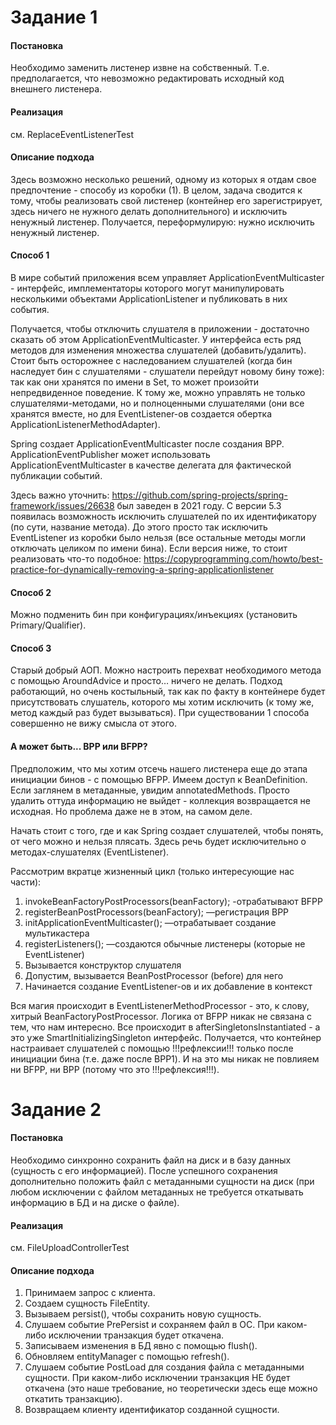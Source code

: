 <h1> Задание 1 </h1>
<h4> Постановка </h4>
<p>Необходимо заменить листенер извне на собственный. Т.е. предполагается, что невозможно редактировать исходный код внешнего листенера.</p>
<h4> Реализация </h4>
<p>см. ReplaceEventListenerTest </p>
<h4> Описание подхода</h4>
<p> Здесь возможно несколько решений, одному из которых я отдам свое предпочтение - способу из коробки (1). В целом, задача сводится к тому, чтобы реализовать свой листенер (контейнер его зарегистрирует, здесь ничего не нужного делать дополнительного) и исключить ненужный листенер. Получается, переформулирую: нужно исключить ненужный листенер. </p>
<h4> Способ 1</h4>
<p>В мире событий приложения всем управляет ApplicationEventMulticaster - интерфейс, имплементаторы которого могут манипулировать несколькими объектами ApplicationListener и публиковать в них события. 
   
   Получается, чтобы отключить слушателя в приложении - достаточно сказать об этом ApplicationEventMulticaster. У интерфейса есть ряд методов для изменения множества слушателей (добавить/удалить). Стоит быть осторожнее с наследованием слушателей (когда бин наследует бин с слушателями - слушатели перейдут новому бину тоже): так как они хранятся по имени в Set, то может произойти непредвиденное поведение. К тому же, можно управлять не только слушателями-методами, но и полноценными слушателями (они все хранятся вместе, но для EventListener-ов создается обертка ApplicationListenerMethodAdapter). 
   
   Spring создает ApplicationEventMulticaster после создания BPP.
   ApplicationEventPublisher может использовать ApplicationEventMulticaster в качестве делегата для фактической публикации событий.
   
   Здесь важно уточнить:  https://github.com/spring-projects/spring-framework/issues/26638 был заведен в 2021 году. С версии 5.3 появилась возможность исключить слушателей по их идентификатору (по сути, название метода). До этого просто так исключить EventListener из коробки было нельзя (все остальные методы могли отключать целиком по имени бина). Если версия ниже, то стоит реализовать что-то подобное: https://copyprogramming.com/howto/best-practice-for-dynamically-removing-a-spring-applicationlistener </p>
<h4> Способ 2 </h4>
<p>Можно подменить бин при конфигурациях/инъекциях (установить Primary/Qualifier). </p>
<h4> Способ 3 </h4>
<p> Старый добрый АОП. Можно настроить перехват необходимого метода с помощью AroundAdvice и просто… ничего не делать. Подход работающий, но очень костыльный, так как по факту в контейнере будет присутствовать слушатель, которого мы хотим исключить (к тому же, метод каждый раз будет вызываться). При существовании 1 способа совершенно не вижу смысла от этого. </p>
<h4> А может быть... BPP или BFPP? </h4>
<p> Предположим, что мы хотим отсечь нашего листенера еще до этапа инициации бинов - с помощью BFPP.  Имеем доступ к BeanDefinition. Если заглянем в метаданные, увидим annotatedMethods. Просто удалить оттуда информацию не выйдет - коллекция возвращается не исходная. Но проблема даже не в этом, на самом деле.
</p>
<P>Начать стоит с того, где и как Spring создает слушателей, чтобы понять, от чего можно и нельзя плясать. Здесь речь будет исключительно о методах-слушателях (EventListener).
</P>
<p>Рассмотрим вкратце жизненный цикл (только интересующие нас части):
   
   1. invokeBeanFactoryPostProcessors(beanFactory); -отрабатывают BFPP
   2. registerBeanPostProcessors(beanFactory);  —регистрация BPP
   3. initApplicationEventMulticaster(); —отрабатывает создание мультикастера
   4. registerListeners(); —создаются обычные листенеры (которые не EventListener)
   5. Вызывается конструктор слушателя
   6. Допустим, вызывается BeanPostProcessor (before) для него
   7. Начинается создание EventListener-ов и их добавление в контекст </p>
<p>Вся магия происходит в EventListenerMethodProcessor - это, к слову, хитрый BeanFactoryPostProcessor. Логика от BFPP никак не связана с тем, что нам интересно. Все происходит в afterSingletonsInstantiated - а это уже SmartInitializingSingleton интерфейс. Получается, что контейнер настраивает слушателей с помощью !!!рефлексии!!! только после инициации бина (т.е. даже после BPP1). И на это мы никак не повлияем ни BFPP, ни BPP (потому что это !!!рефлексия!!!).
</p>
<h1> Задание 2 </h1>
<h4> Постановка </h4>
 <p>Необходимо синхронно сохранить файл на диск и в базу данных (сущность с его информацией). После успешного сохранения дополнительно положить файл с метаданными сущности на диск (при любом исключении с файлом метаданных не требуется откатывать информацию в БД и на диске о файле).</p>
<h4> Реализация </h4>
<p>см. FileUploadControllerTest </p>
<h4> Описание подхода</h4>
<ol>
<li> Принимаем запрос с клиента.
</li>
<li> Создаем сущность FileEntity.
</li>
<li> Вызываем persist(), чтобы сохранить новую сущность.
</li>
<li> Слушаем событие PrePersist и сохраняем файл в ОС. При каком-либо исключении транзакция будет откачена.
</li>
<li> Записываем изменения в БД явно с помощью flush().</li>
<li> Обновляем entityManager с помощью refresh().</li>
<li> Слушаем событие PostLoad для создания файла с метаданными сущности. При каком-либо исключении транзакция НЕ будет откачена (это наше требование, но теоретически здесь еще можно откатить транзакцию).
</li>
<li> Возвращаем клиенту идентификатор созданной сущности.</li>
</ol>
